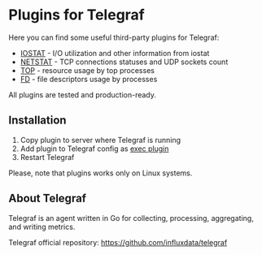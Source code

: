 # Plugins for Telegraf

Here you can find some useful third-party plugins for Telegraf:
- [IOSTAT](https://github.com/monitoring-tools/telegraf-plugins/tree/master/iostat) - I/O utilization and other information from iostat
- [NETSTAT](https://github.com/monitoring-tools/telegraf-plugins/tree/master/netstat) - TCP connections statuses and UDP sockets count
- [TOP](https://github.com/monitoring-tools/telegraf-plugins/tree/master/top) - resource usage by top processes
- [FD](https://github.com/monitoring-tools/telegraf-plugins/tree/master/fd) - file descriptors usage by processes

All plugins are tested and production-ready. 

## Installation

1. Copy plugin to server where Telegraf is running
2. Add plugin to Telegraf config as [exec plugin](https://github.com/influxdata/telegraf/tree/master/plugins/inputs/exec)
3. Restart Telegraf

Please, note that plugins works only on Linux systems.

## About Telegraf

Telegraf is an agent written in Go for collecting, processing, aggregating, and writing metrics.

Telegraf official repository: https://github.com/influxdata/telegraf
